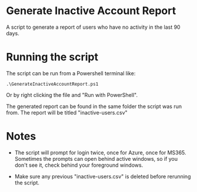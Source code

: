 # Generate Inactive Account Report
A script to generate a report of users who have no activity in the last 90 days.

# Running the script
The script can be run from a Powershell terminal like:
```
.\GenerateInactiveAccountReport.ps1
```
Or by right clicking the file and "Run with PowerShell".

The generated report can be found in the same folder the script was run from. The report will be titled "inactive-users.csv"

# Notes
- The script will prompt for login twice, once for Azure, once for MS365. Sometimes the prompts can open behind active windows, so if you don't see it, check behind your foreground windows.

- Make sure any previous "inactive-users.csv" is deleted before rerunning the script.